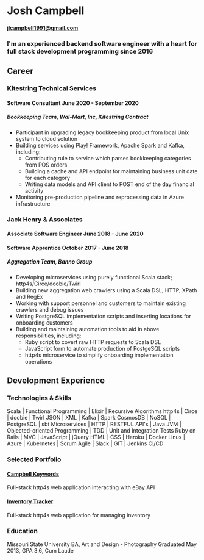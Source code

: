 # Josh Campbell
#### jlcampbell1991@gmail.com

### I'm an experienced backend software engineer with a heart for full stack development programming since 2016

## Career
### Kitestring Technical Services
#### Software Consultant June 2020 - September 2020
##### Bookkeeping Team, Wal-Mart, Inc, Kitestring Contract
* Participant in upgrading legacy bookkeeping product from local Unix system to cloud solution
* Building services using Play! Framework, Apache Spark and Kafka, including:
  * Contributing rule to service which parses bookkeeping categories from POS orders
  * Building a cache and API endpoint for maintaining business unit date for each category
  * Writing data models and API client to POST end of the day financial activity
* Monitoring pre-production pipeline and reprocessing data in Azure infrastructure

### Jack Henry & Associates
#### Associate Software Engineer June 2018 - June 2020
#### Software Apprentice October 2017 - June 2018
##### Aggregation Team, Banno Group
* Developing microservices using purely functional Scala stack; http4s/Circe/doobie/Twirl
* Building new aggregation web crawlers using a Scala DSL, HTTP, XPath and RegEx
* Working with support personnel and customers to maintain existing crawlers and debug issues
* Writing PostgreSQL implementation scripts and inserting locations for onboarding customers
* Building and maintaining automation tools to aid in above responsibilities, including:
  * Ruby script to covert raw HTTP requests to Scala DSL
  * JavaScript form to automate production of PostgeSQL scripts
  * http4s microservice to simplify onboarding implementation operations

## Development Experience
### Technologies & Skills

Scala | Functional Programming | Elixir | Recursive Algorithms
http4s | Circe | doobie | Twirl
JSON | XML | Kafka | Spark
CosmosDB | NoSQL | PostgreSQL | sbt
Microservices | HTTP | RESTFUL API's | Java
JVM | Objected-oriented Programming | TDD | Unit and Integration Tests
Ruby on Rails | MVC | JavaScript | jQuery
HTML | CSS | Heroku | Docker
Linux | Azure | Kubernetes | Scrum
Agile | Slack | GIT | Jenkins CI/CD

### Selected Portfolio
#### [Campbell Keywords](https://github.com/jlcampbell1991/campbell-keywords)
Full-stack http4s web application interacting with eBay API
#### [Inventory Tracker](https://github.com/jlcampbell1991/inventory-tracker)
Full-stack http4s web application for managing inventory

### Education
Missouri State University
BA, Art and Design - Photography
Graduated May 2013, GPA 3.6, Cum Laude
